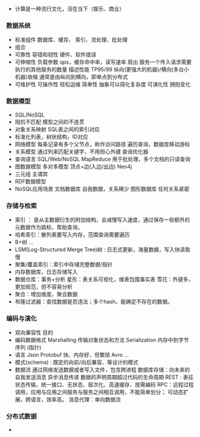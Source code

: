 - 计算是一种流行文化，活在当下（娱乐、商业）

### 数据系统

- 标准组件
	 数据库、缓存、 索引、流处理、批处理
- 组合
- 可靠性
	 容错和韧性
	 硬件、软件错误
- 可伸缩性
	 负载参数   qps，缓存命中率，读写速率
	 扇出  服务一个传入请求需要执行的其他服务的数量
	 描述性能  TP95/99 
	 纵向(更强大的机器)/横向(多台小机器)收缩
		 通常是由纵向到横向，即单点到分布式
- 可维护性
	 可操作性  轻松运维
	 简单性  抽象可以简化复杂度
	 可演化性 拥抱变化

### 数据模型

- SQL/NoSQL 
- 阻抗不匹配  模型之间的不连贯
- 对象关系映射 SQL表之间的索引对应
- 标准化列表，树状结构，ID对应
- 网络模型
	 每条记录有多个父节点，称作访问路径
	 遍历查询，数据库移动游标
- 关系模型
	 通过列来匹配关键字，不用担心外键
	 查询优化器
- 查询语言
	  SQL/Web/NoSQL
	  MapReduce 用于批处理，多个文档的只读查询
- 图数据模型
	 多对多模型
	 顶点+边(入边/出边)
	 Neo4j
- 三元组 主谓宾
- RDF数据模型  
- NoSQL应用场景
	 文档数据库 自我数据，关系稀少
	 图形数据库 任何关系紧密

### 存储与检索

- 索引 ： 是从主数据衍生的附加结构，会减慢写入速度，通过保存一些额外的元数据作为路标，帮助查询。
- 哈希索引：散列表要写入内存，范围查询需要遍历
- B+树 ...
- LSM(Log-Structured Merge Tree)树 : 日志式更新，海量数据，写入快读取慢
- 聚集/覆盖索引：索引中存储完整数据/指针
- 内存数据库，日志存储写入
- 数据仓库：事务+分析
	 星形：表关系可视化，维表包围事实表
	 雪花：外键多，更加规范，但不容易分析
- 聚合：增加维度，聚合数据
- 布隆过滤器：查找数据是否违法；多个hash，能确定不存在的数据。

### 编码与演化

- 双向兼容性 目的
- 编码数据格式
	 Marshalling 传输对象状态和方法
	 Serialization 内存中到字节序列 (指针)
- 语言
	 Json
	 Protobuf  快、内存好、但繁琐
	 Avro ...
- 模式(schema) : 既定的向前/向后兼容、等设计的模式
- 数据流
	 通过网络发送数据或者写入文件，包含跨进程
	 数据库存储：向未来的自我发送消息
	 异步消息传递
	 数据的声明周期超过代码的生命周期
	 REST : 表征状态传输，统一接口、无状态、层次化、高速缓存、按需编码
	 RPC：远程过程调用，应用与应用之间服务与服务之间相互调用，不能简单划分；      可动态扩展，跨语言，效率高。
	 消息代理：单向数据流

### 分布式数据

- 